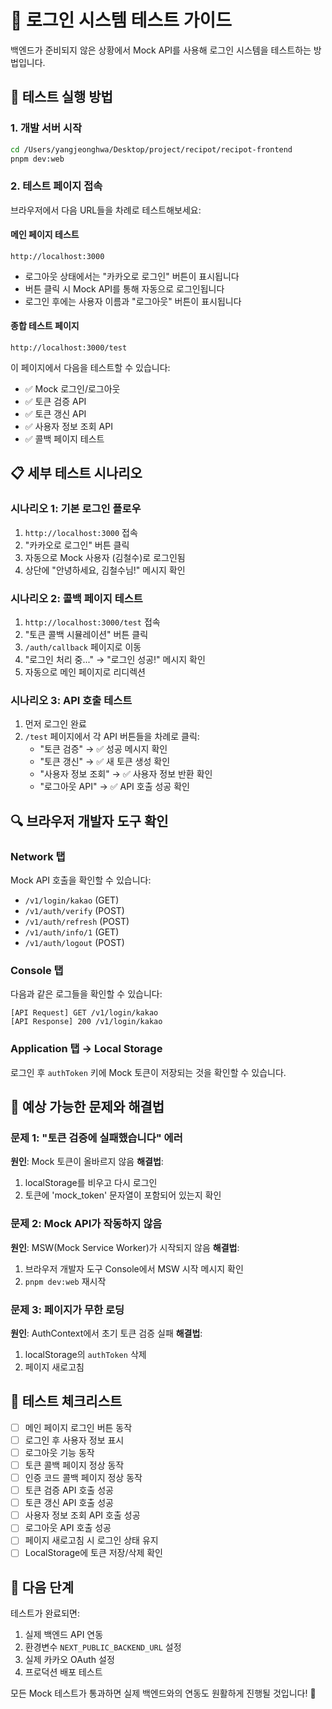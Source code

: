 # 🧪 로그인 시스템 테스트 가이드

백엔드가 준비되지 않은 상황에서 Mock API를 사용해 로그인 시스템을 테스트하는 방법입니다.

## 🚀 테스트 실행 방법

### 1. 개발 서버 시작

```bash
cd /Users/yangjeonghwa/Desktop/project/recipot/recipot-frontend
pnpm dev:web
```

### 2. 테스트 페이지 접속

브라우저에서 다음 URL들을 차례로 테스트해보세요:

#### 메인 페이지 테스트

```
http://localhost:3000
```

- 로그아웃 상태에서는 "카카오로 로그인" 버튼이 표시됩니다
- 버튼 클릭 시 Mock API를 통해 자동으로 로그인됩니다
- 로그인 후에는 사용자 이름과 "로그아웃" 버튼이 표시됩니다

#### 종합 테스트 페이지

```
http://localhost:3000/test
```

이 페이지에서 다음을 테스트할 수 있습니다:

- ✅ Mock 로그인/로그아웃
- ✅ 토큰 검증 API
- ✅ 토큰 갱신 API
- ✅ 사용자 정보 조회 API
- ✅ 콜백 페이지 테스트

## 📋 세부 테스트 시나리오

### 시나리오 1: 기본 로그인 플로우

1. `http://localhost:3000` 접속
2. "카카오로 로그인" 버튼 클릭
3. 자동으로 Mock 사용자 (김철수)로 로그인됨
4. 상단에 "안녕하세요, 김철수님!" 메시지 확인

### 시나리오 2: 콜백 페이지 테스트

1. `http://localhost:3000/test` 접속
2. "토큰 콜백 시뮬레이션" 버튼 클릭
3. `/auth/callback` 페이지로 이동
4. "로그인 처리 중..." → "로그인 성공!" 메시지 확인
5. 자동으로 메인 페이지로 리디렉션

### 시나리오 3: API 호출 테스트

1. 먼저 로그인 완료
2. `/test` 페이지에서 각 API 버튼들을 차례로 클릭:
   - "토큰 검증" → ✅ 성공 메시지 확인
   - "토큰 갱신" → ✅ 새 토큰 생성 확인
   - "사용자 정보 조회" → ✅ 사용자 정보 반환 확인
   - "로그아웃 API" → ✅ API 호출 성공 확인

## 🔍 브라우저 개발자 도구 확인

### Network 탭

Mock API 호출을 확인할 수 있습니다:

- `/v1/login/kakao` (GET)
- `/v1/auth/verify` (POST)
- `/v1/auth/refresh` (POST)
- `/v1/auth/info/1` (GET)
- `/v1/auth/logout` (POST)

### Console 탭

다음과 같은 로그들을 확인할 수 있습니다:

```
[API Request] GET /v1/login/kakao
[API Response] 200 /v1/login/kakao
```

### Application 탭 → Local Storage

로그인 후 `authToken` 키에 Mock 토큰이 저장되는 것을 확인할 수 있습니다.

## 🐛 예상 가능한 문제와 해결법

### 문제 1: "토큰 검증에 실패했습니다" 에러

**원인**: Mock 토큰이 올바르지 않음
**해결법**:

1. localStorage를 비우고 다시 로그인
2. 토큰에 'mock_token' 문자열이 포함되어 있는지 확인

### 문제 2: Mock API가 작동하지 않음

**원인**: MSW(Mock Service Worker)가 시작되지 않음
**해결법**:

1. 브라우저 개발자 도구 Console에서 MSW 시작 메시지 확인
2. `pnpm dev:web` 재시작

### 문제 3: 페이지가 무한 로딩

**원인**: AuthContext에서 초기 토큰 검증 실패
**해결법**:

1. localStorage의 `authToken` 삭제
2. 페이지 새로고침

## 🎯 테스트 체크리스트

- [ ] 메인 페이지 로그인 버튼 동작
- [ ] 로그인 후 사용자 정보 표시
- [ ] 로그아웃 기능 동작
- [ ] 토큰 콜백 페이지 정상 동작
- [ ] 인증 코드 콜백 페이지 정상 동작
- [ ] 토큰 검증 API 호출 성공
- [ ] 토큰 갱신 API 호출 성공
- [ ] 사용자 정보 조회 API 호출 성공
- [ ] 로그아웃 API 호출 성공
- [ ] 페이지 새로고침 시 로그인 상태 유지
- [ ] LocalStorage에 토큰 저장/삭제 확인

## 📱 다음 단계

테스트가 완료되면:

1. 실제 백엔드 API 연동
2. 환경변수 `NEXT_PUBLIC_BACKEND_URL` 설정
3. 실제 카카오 OAuth 설정
4. 프로덕션 배포 테스트

모든 Mock 테스트가 통과하면 실제 백엔드와의 연동도 원활하게 진행될 것입니다! 🚀
